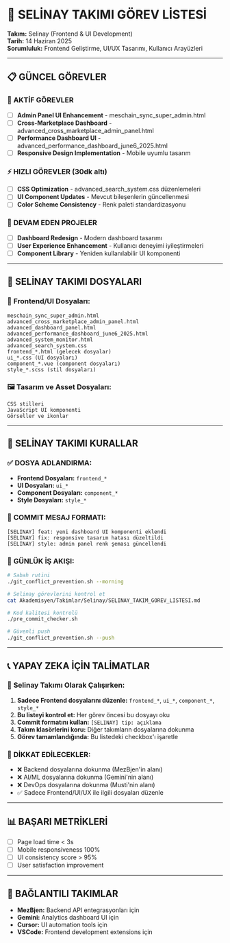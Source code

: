 # 🎨 SELİNAY TAKIMI GÖREV LİSTESİ
**Takım:** Selinay (Frontend & UI Development)  
**Tarih:** 14 Haziran 2025  
**Sorumluluk:** Frontend Geliştirme, UI/UX Tasarımı, Kullanıcı Arayüzleri  

---

## 📋 GÜNCEL GÖREVLER

### 🎯 **AKTİF GÖREVLER** 
- [ ] **Admin Panel UI Enhancement** - meschain_sync_super_admin.html
- [ ] **Cross-Marketplace Dashboard** - advanced_cross_marketplace_admin_panel.html
- [ ] **Performance Dashboard UI** - advanced_performance_dashboard_june6_2025.html
- [ ] **Responsive Design Implementation** - Mobile uyumlu tasarım

### ⚡ **HIZLI GÖREVLER** (30dk altı)
- [ ] **CSS Optimization** - advanced_search_system.css düzenlemeleri
- [ ] **UI Component Updates** - Mevcut bileşenlerin güncellenmesi
- [ ] **Color Scheme Consistency** - Renk paleti standardizasyonu

### 🔄 **DEVAM EDEN PROJELER**
- [ ] **Dashboard Redesign** - Modern dashboard tasarımı
- [ ] **User Experience Enhancement** - Kullanıcı deneyimi iyileştirmeleri
- [ ] **Component Library** - Yeniden kullanılabilir UI komponenti

---

## 📁 SELİNAY TAKIMI DOSYALARI

### 🎨 **Frontend/UI Dosyaları:**
```
meschain_sync_super_admin.html
advanced_cross_marketplace_admin_panel.html
advanced_dashboard_panel.html
advanced_performance_dashboard_june6_2025.html
advanced_system_monitor.html
advanced_search_system.css
frontend_*.html (gelecek dosyalar)
ui_*.css (UI dosyaları)
component_*.vue (component dosyaları)
style_*.scss (stil dosyaları)
```

### 🖼️ **Tasarım ve Asset Dosyaları:**
```
CSS stilleri
JavaScript UI komponenti
Görseller ve ikonlar
```

---

## 🎯 **SELİNAY TAKIMI KURALLAR**

### ✅ **DOSYA ADLANDIRMA:**
- **Frontend Dosyaları:** `frontend_*`
- **UI Dosyaları:** `ui_*` 
- **Component Dosyaları:** `component_*`
- **Style Dosyaları:** `style_*`

### 📝 **COMMIT MESAJ FORMATI:**
```
[SELINAY] feat: yeni dashboard UI komponenti eklendi
[SELINAY] fix: responsive tasarım hatası düzeltildi
[SELINAY] style: admin panel renk şeması güncellendi
```

### 🔄 **GÜNLÜK İŞ AKIŞI:**
```bash
# Sabah rutini
./git_conflict_prevention.sh --morning

# Selinay görevlerini kontrol et
cat Akademisyen/Takimlar/Selinay/SELINAY_TAKIM_GOREV_LISTESI.md

# Kod kalitesi kontrolü
./pre_commit_checker.sh

# Güvenli push
./git_conflict_prevention.sh --push
```

---

## 📞 **YAPAY ZEKA İÇİN TALİMATLAR**

### 🎯 **Selinay Takımı Olarak Çalışırken:**
1. **Sadece Frontend dosyalarını düzenle:** `frontend_*`, `ui_*`, `component_*`, `style_*`
2. **Bu listeyi kontrol et:** Her görev öncesi bu dosyayı oku
3. **Commit formatını kullan:** `[SELINAY] tip: açıklama`
4. **Takım klasörlerini koru:** Diğer takımların dosyalarına dokunma
5. **Görev tamamlandığında:** Bu listedeki checkbox'ı işaretle

### 🚨 **DİKKAT EDİLECEKLER:**
- ❌ Backend dosyalarına dokunma (MezBjen'in alanı)
- ❌ AI/ML dosyalarına dokunma (Gemini'nin alanı)  
- ❌ DevOps dosyalarına dokunma (Musti'nin alanı)
- ✅ Sadece Frontend/UI/UX ile ilgili dosyaları düzenle

---

## 📊 **BAŞARI METRİKLERİ**
- [ ] Page load time < 3s
- [ ] Mobile responsiveness 100%
- [ ] UI consistency score > 95%
- [ ] User satisfaction improvement

---

## 🔗 **BAĞLANTILI TAKIMLAR**
- **MezBjen:** Backend API entegrasyonları için
- **Gemini:** Analytics dashboard UI için  
- **Cursor:** UI automation tools için
- **VSCode:** Frontend development extensions için
